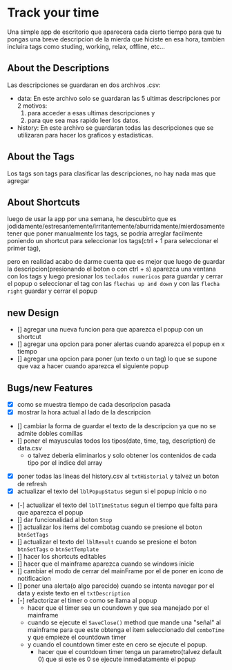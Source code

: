 # Track your time
Una simple app de escritorio que aparecera cada cierto tiempo para que tu pongas una breve descripcion de la mierda que hiciste en esa hora, tambien incluira tags como studing, working, relax, offline, etc...

## About the Descriptions
Las descripciones se guardaran en dos archivos .csv:
- data: En este archivo solo se guardaran las 5 ultimas descripciones por 2 motivos:
  1. para acceder a esas ultimas descripciones y
  2. para que sea mas rapido leer los datos.
- history: En este archivo se guardaran todas las descripciones que se utilizaran para hacer los graficos y estadisticas.

## About the Tags
Los tags son tags para clasificar las descripciones, no hay nada mas que agregar

## About Shortcuts
luego de usar la app por una semana, he descubirto que es jodidamente/estresantemente/irritantemente/aburridamente/mierdosamente tener que poner manualmente los tags, se podria arreglar facilmente poniendo un shortcut para seleccionar los tags(ctrl + 1 para seleccionar el primer tag), 

pero en realidad acabo de darme cuenta que es mejor que luego de guardar la descripcion(presionando el boton o con ctrl + s) aparezca una ventana con los tags y luego presionar los `teclados numericos` para guardar y cerrar el popup o seleccionar el tag con las `flechas up and down` y con las `flecha right` guardar y cerrar el popup

## new Design
- [] agregar una nueva funcion para que aparezca el popup con un shortcut
- [] agregar una opcion para poner alertas cuando aparezca el popup en x tiempo
- [] agregar una opcion para poner (un texto o un tag) lo que se supone que vaz a hacer cuando aparezca el siguiente popup 

## Bugs/new Features
- [x] como se muestra tiempo de cada descripcion pasada
- [x] mostrar la hora actual al lado de la descripcion
- [] cambiar la forma de guardar el texto de la descripcion ya que no se admite dobles comillas
- [] poner el mayusculas todos los tipos(date, time, tag, description) de data.csv
	- o talvez deberia eliminarlos y solo obtener los contenidos de cada tipo por el indice del array
- [x] poner todas las lineas del history.csv al `txtHistorial` y talvez un boton de refresh
- [x] actualizar el texto del `lblPopupStatus` segun si el popup inicio o no
- [-] actualizar el texto del `lblTimeStatus` segun el tiempo que falta para que aparezca el popup
- [] dar funcionalidad al boton `Stop`
- [] actualizar los items del combotag cuando se presione el boton `btnSetTags`
- [] actualizar el texto del `lblResult` cuando se presione el boton `btnSetTags` o `btnSetTemplate`
- [] hacer los shortcuts editables
- [] hacer que el mainframe aparezca cuando se windows inicie
- [] cambiar el modo de cerrar del mainFrame por el de poner en icono de notificacion
- [] poner una alerta(o algo parecido) cuando se intenta navegar por el data y existe texto en el `txtDescription`
- [-] refactorizar el timer o como se llama al popup 
	- hacer que el timer sea un coundown y que sea manejado por el mainframe
	- cuando se ejecute el `SaveClose()` method que mande una "señal" al mainframe para que este obtenga el item seleccionado del `comboTime` y que empieze el countdown timer
	- y cuando el countdown timer este en cero se ejecute el popup.
		- hacer que el countdown timer tenga un parametro(talvez default 0) que si este es 0 se ejecute inmediatamente el popup
